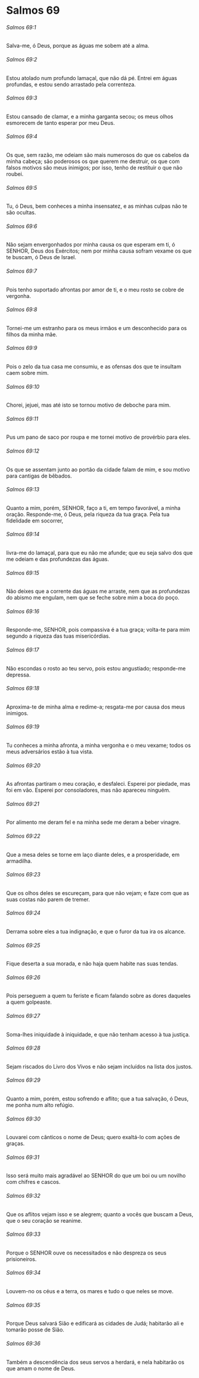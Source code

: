 # Salmos 69

###### Salmos 69:1

Salva-me, ó Deus, porque as águas me sobem até a alma.

###### Salmos 69:2

Estou atolado num profundo lamaçal, que não dá pé. Entrei em águas profundas, e estou sendo arrastado pela correnteza.

###### Salmos 69:3

Estou cansado de clamar, e a minha garganta secou; os meus olhos esmorecem de tanto esperar por meu Deus.

###### Salmos 69:4

Os que, sem razão, me odeiam são mais numerosos do que os cabelos da minha cabeça; são poderosos os que querem me destruir, os que com falsos motivos são meus inimigos; por isso, tenho de restituir o que não roubei.

###### Salmos 69:5

Tu, ó Deus, bem conheces a minha insensatez, e as minhas culpas não te são ocultas.

###### Salmos 69:6

Não sejam envergonhados por minha causa os que esperam em ti, ó SENHOR, Deus dos Exércitos; nem por minha causa sofram vexame os que te buscam, ó Deus de Israel.

###### Salmos 69:7

Pois tenho suportado afrontas por amor de ti, e o meu rosto se cobre de vergonha.

###### Salmos 69:8

Tornei-me um estranho para os meus irmãos e um desconhecido para os filhos da minha mãe.

###### Salmos 69:9

Pois o zelo da tua casa me consumiu, e as ofensas dos que te insultam caem sobre mim.

###### Salmos 69:10

Chorei, jejuei, mas até isto se tornou motivo de deboche para mim.

###### Salmos 69:11

Pus um pano de saco por roupa e me tornei motivo de provérbio para eles.

###### Salmos 69:12

Os que se assentam junto ao portão da cidade falam de mim, e sou motivo para cantigas de bêbados.

###### Salmos 69:13

Quanto a mim, porém, SENHOR, faço a ti, em tempo favorável, a minha oração. Responde-me, ó Deus, pela riqueza da tua graça. Pela tua fidelidade em socorrer,

###### Salmos 69:14

livra-me do lamaçal, para que eu não me afunde; que eu seja salvo dos que me odeiam e das profundezas das águas.

###### Salmos 69:15

Não deixes que a corrente das águas me arraste, nem que as profundezas do abismo me engulam, nem que se feche sobre mim a boca do poço.

###### Salmos 69:16

Responde-me, SENHOR, pois compassiva é a tua graça; volta-te para mim segundo a riqueza das tuas misericórdias.

###### Salmos 69:17

Não escondas o rosto ao teu servo, pois estou angustiado; responde-me depressa.

###### Salmos 69:18

Aproxima-te de minha alma e redime-a; resgata-me por causa dos meus inimigos.

###### Salmos 69:19

Tu conheces a minha afronta, a minha vergonha e o meu vexame; todos os meus adversários estão à tua vista.

###### Salmos 69:20

As afrontas partiram o meu coração, e desfaleci. Esperei por piedade, mas foi em vão. Esperei por consoladores, mas não apareceu ninguém.

###### Salmos 69:21

Por alimento me deram fel e na minha sede me deram a beber vinagre.

###### Salmos 69:22

Que a mesa deles se torne em laço diante deles, e a prosperidade, em armadilha.

###### Salmos 69:23

Que os olhos deles se escureçam, para que não vejam; e faze com que as suas costas não parem de tremer.

###### Salmos 69:24

Derrama sobre eles a tua indignação, e que o furor da tua ira os alcance.

###### Salmos 69:25

Fique deserta a sua morada, e não haja quem habite nas suas tendas.

###### Salmos 69:26

Pois perseguem a quem tu feriste e ficam falando sobre as dores daqueles a quem golpeaste.

###### Salmos 69:27

Soma-lhes iniquidade à iniquidade, e que não tenham acesso à tua justiça.

###### Salmos 69:28

Sejam riscados do Livro dos Vivos e não sejam incluídos na lista dos justos.

###### Salmos 69:29

Quanto a mim, porém, estou sofrendo e aflito; que a tua salvação, ó Deus, me ponha num alto refúgio.

###### Salmos 69:30

Louvarei com cânticos o nome de Deus; quero exaltá-lo com ações de graças.

###### Salmos 69:31

Isso será muito mais agradável ao SENHOR do que um boi ou um novilho com chifres e cascos.

###### Salmos 69:32

Que os aflitos vejam isso e se alegrem; quanto a vocês que buscam a Deus, que o seu coração se reanime.

###### Salmos 69:33

Porque o SENHOR ouve os necessitados e não despreza os seus prisioneiros.

###### Salmos 69:34

Louvem-no os céus e a terra, os mares e tudo o que neles se move.

###### Salmos 69:35

Porque Deus salvará Sião e edificará as cidades de Judá; habitarão ali e tomarão posse de Sião.

###### Salmos 69:36

Também a descendência dos seus servos a herdará, e nela habitarão os que amam o nome de Deus.

